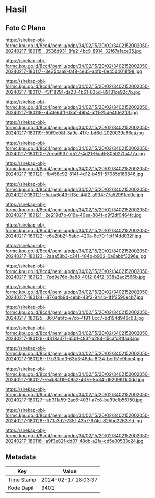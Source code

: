 # Hasil

## Foto C Plano

https://sirekap-obj-formc.kpu.go.id/8cc4/pemilu/pdpr/34/02/15/20/02/3402152002050-20240217-180115--3536d931-8fe2-4bc9-8914-32f67a1ace35.jpg

https://sirekap-obj-formc.kpu.go.id/8cc4/pemilu/pdpr/34/02/15/20/02/3402152002050-20240217-180117--3e254aa8-faf8-4e35-a4fb-0e45d4018f98.jpg

https://sirekap-obj-formc.kpu.go.id/8cc4/pemilu/pdpr/34/02/15/20/02/3402152002050-20240217-180117--f3f18291-da23-4b61-835d-89131ce92c7b.jpg

https://sirekap-obj-formc.kpu.go.id/8cc4/pemilu/pdpr/34/02/15/20/02/3402152002050-20240217-180118--453e64ff-03af-49b4-aff1-25de4f0e2f0f.jpg

https://sirekap-obj-formc.kpu.go.id/8cc4/pemilu/pdpr/34/02/15/20/02/3402152002050-20240217-180119--59f9e08f-3a9e-417e-bd6d-2020039c66ca.jpg

https://sirekap-obj-formc.kpu.go.id/8cc4/pemilu/pdpr/34/02/15/20/02/3402152002050-20240217-180120--2eea6937-d527-4d21-9aa6-805027fa477a.jpg

https://sirekap-obj-formc.kpu.go.id/8cc4/pemilu/pdpr/34/02/15/20/02/3402152002050-20240217-180120--fb458c92-814f-4d12-b451-57085b169846.jpg

https://sirekap-obj-formc.kpu.go.id/8cc4/pemilu/pdpr/34/02/15/20/02/3402152002050-20240217-180121--5aba6d43-7f3c-44f2-a934-77a52991ec0c.jpg

https://sirekap-obj-formc.kpu.go.id/8cc4/pemilu/pdpr/34/02/15/20/02/3402152002050-20240217-180121--2e219d7b-016a-40ea-884f-d9f2df0464fc.jpg

https://sirekap-obj-formc.kpu.go.id/8cc4/pemilu/pdpr/34/02/15/20/02/3402152002050-20240217-180122--c6a2bb2f-5abc-420a-8e70-1cf1f4dd032f.jpg

https://sirekap-obj-formc.kpu.go.id/8cc4/pemilu/pdpr/34/02/15/20/02/3402152002050-20240217-180123--2aaa58b3-c241-484b-b902-0a6abbf3296e.jpg

https://sirekap-obj-formc.kpu.go.id/8cc4/pemilu/pdpr/34/02/15/20/02/3402152002050-20240217-180123--7ed9e76d-8a88-40f2-84f2-338a2ac2566b.jpg

https://sirekap-obj-formc.kpu.go.id/8cc4/pemilu/pdpr/34/02/15/20/02/3402152002050-20240217-180124--876a4b9d-cebb-48f2-944b-1f1f2590e4b7.jpg

https://sirekap-obj-formc.kpu.go.id/8cc4/pemilu/pdpr/34/02/15/20/02/3402152002050-20240217-180125--8604abfc-e7cb-4f91-8cc7-bd194d946c63.jpg

https://sirekap-obj-formc.kpu.go.id/8cc4/pemilu/pdpr/34/02/15/20/02/3402152002050-20240217-180126--4318a371-65b1-483f-a284-15cafc81faa3.jpg

https://sirekap-obj-formc.kpu.go.id/8cc4/pemilu/pdpr/34/02/15/20/02/3402152002050-20240217-180126--f7b30ed3-63b3-48da-8f34-bcff51c9bbe4.jpg

https://sirekap-obj-formc.kpu.go.id/8cc4/pemilu/pdpr/34/02/15/20/02/3402152002050-20240217-180127--eab8a119-0952-437e-8b34-d9209911c0dd.jpg

https://sirekap-obj-formc.kpu.go.id/8cc4/pemilu/pdpr/34/02/15/20/02/3402152002050-20240217-180127--ab311a59-2ac6-403f-a7c8-be99cfb56750.jpg

https://sirekap-obj-formc.kpu.go.id/8cc4/pemilu/pdpr/34/02/15/20/02/3402152002050-20240217-180128--ff71a3d2-735f-43b7-974c-825bd2262e1d.jpg

https://sirekap-obj-formc.kpu.go.id/8cc4/pemilu/pdpr/34/02/15/20/02/3402152002050-20240217-180116--a9f3e82f-dd07-48db-a2fa-cd5e00533c24.jpg


## Metadata

| Key        | Value               |
| ---------- | ------------------- |
| Time Stamp | 2024-02-17 18:03:37 |
| Kode Dapil | 3401                |



